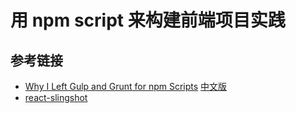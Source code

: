 # 用 npm script 来构建前端项目实践

## 参考链接
* [Why I Left Gulp and Grunt for npm Scripts](https://medium.freecodecamp.com/why-i-left-gulp-and-grunt-for-npm-scripts-3d6853dd22b8#.n8tjc2j5e) [中文版](http://www.infoq.com/cn/news/2016/02/gulp-grunt-npm-scripts-part2)
* [react-slingshot](https://github.com/coryhouse/react-slingshot/blob/master/package.json)
